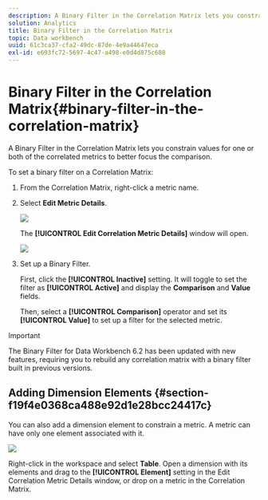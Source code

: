 ```yaml
---
description: A Binary Filter in the Correlation Matrix lets you constrain values for one or both of the correlated metrics to better focus the comparison.
solution: Analytics
title: Binary Filter in the Correlation Matrix
topic: Data workbench
uuid: 61c3ca37-cfa2-49dc-87de-4e9a44647eca
exl-id: e693fc72-5697-4c47-a498-e0d4d875c688
---
```

# Binary Filter in the Correlation Matrix{#binary-filter-in-the-correlation-matrix}

A Binary Filter in the Correlation Matrix lets you constrain values for one or both of the correlated metrics to better focus the comparison.

To set a binary filter on a Correlation Matrix:

1. From the Correlation Matrix, right-click a metric name. 
1. Select **Edit Metric Details**.

   ![](assets/correlation_matrix_binary_filter.png)

   The **[!UICONTROL Edit Correlation Metric Details]** window will open.

   ![](assets/correlation_matrix_metric_details.png)

1. Set up a Binary Filter.

   First, click the **[!UICONTROL Inactive]** setting. It will toggle to set the filter as **[!UICONTROL Active]** and display the **Comparison** and **Value** fields.

   Then, select a **[!UICONTROL Comparison]** operator and set its **[!UICONTROL Value]** to set up a filter for the selected metric.

>[!IMPORTANT]
>
>The Binary Filter for Data Workbench 6.2 has been updated with new features, requiring you to rebuild any correlation matrix with a binary filter built in previous versions.

## Adding Dimension Elements {#section-f19f4e0368ca488e92d1e28bcc24417c}

You can also add a dimension element to constrain a metric. A metric can have only one element associated with it.

![](assets/correlation_matrix_element.png)

Right-click in the workspace and select **Table**. Open a dimension with its elements and drag to the **[!UICONTROL Element]** setting in the Edit Correlation Metric Details window, or drop on a metric in the Correlation Matrix.
